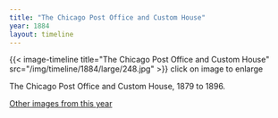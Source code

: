 ```yaml
---
title: "The Chicago Post Office and Custom House"
year: 1884
layout: timeline
---
```


{{< image-timeline title="The Chicago Post Office and Custom House" src="/img/timeline/1884/large/248.jpg" >}}
click on image to enlarge 

The Chicago Post Office and Custom House, 1879 to 1896.  

[Other images from this year](/historical/timeline/1884)